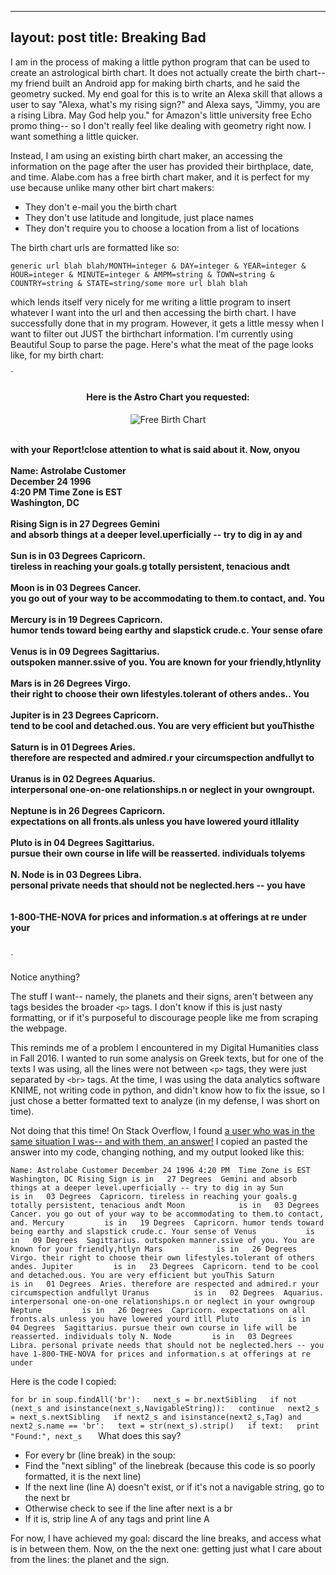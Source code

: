 ----
layout: post
title: Breaking Bad
----

I am in the process of making a little python program that can be used to create an astrological birth chart.
It does not actually create the birth chart-- my friend built an Android app for making birth charts, and he
said the geometry sucked. My end goal for this is to write an Alexa skill that allows a user to say "Alexa,
what's my rising sign?" and Alexa says, "Jimmy, you are a rising Libra. May God help you." for Amazon's little
university free Echo promo thing-- so I don't really feel like dealing with geometry right now. I want something a
little quicker. 
  
Instead, I am using an existing birth chart maker, an accessing the information on the page after the user has
provided their birthplace, date, and time. Alabe.com has a free birth chart maker, and it is perfect for my use 
because unlike many other birt chart makers:
  
*  They don't e-mail you the birth chart  
*  They don't use latitude and longitude, just place names
*  They don't require you to choose a location from a list of locations
  
The birth chart urls are formatted like so:
  
`generic url blah blah/MONTH=integer & DAY=integer & YEAR=integer & HOUR=integer & MINUTE=integer
 & AMPM=string & TOWN=string & COUNTRY=string & STATE=string/some more url blah blah`
  
which lends itself very nicely for me writing a little program to insert whatever I want into the url and then 
accessing the birth chart. I have successfully done that in my program. However, it gets a little messy when I 
want to filter out JUST the birthchart information. I'm currently using Beautiful Soup to parse the page.
Here's what the meat of the page looks like, for my birth chart:
  
`<h4 style="text-align:center">
    Here is the Astro Chart you requested:
   </h4>
  </div>
  <div id="printReady">
   <div class="chart" style="text-align:center">
    <img alt="Free Birth Chart" src="pics/2457977570642.gif"/>
   </div>
   <br/>
   <p>
    <strong>
with your Report!close attention to what is said about it. Now, onyou
     <br/>
     <br/>
     Name: Astrolabe Customer
     <br/>
     December 24 1996
     <br/>
     4:20 PM  Time Zone is EST
     <br/>
     Washington, DC
     <br/>
     <br/>
     Rising Sign	is in	27 Degrees	Gemini
     <br/>
and absorb things at a deeper level.uperficially -- try to dig in ay and
     <br/>
     <br/>
     Sun         	is in	03 Degrees	Capricorn.
     <br/>
tireless in reaching your goals.g totally persistent, tenacious andt
     <br/>
     <br/>
     Moon        	is in	03 Degrees	Cancer.
     <br/>
you go out of your way to be accommodating to them.to contact, and. You
     <br/>
     <br/>
     Mercury     	is in	19 Degrees	Capricorn.
     <br/>
humor tends toward being earthy and slapstick crude.c. Your sense ofare
     <br/>
     <br/>
     Venus       	is in	09 Degrees	Sagittarius.
     <br/>
outspoken manner.ssive of you. You are known for your friendly,htlynlity
     <br/>
     <br/>
     Mars        	is in	26 Degrees	Virgo.
     <br/>
their right to choose their own lifestyles.tolerant of others andes.. You
     <br/>
     <br/>
     Jupiter     	is in	23 Degrees	Capricorn.
     <br/>
tend to be cool and detached.ous. You are very efficient but youThisthe
     <br/>
     <br/>
     Saturn      	is in	01 Degrees	Aries.
     <br/>
therefore are respected and admired.r your circumspection andfullyt to
     <br/>
     <br/>
     Uranus      	is in	02 Degrees	Aquarius.
     <br/>
interpersonal one-on-one relationships.n or neglect in your owngroupt.
     <br/>
     <br/>
     Neptune     	is in	26 Degrees	Capricorn.
     <br/>
expectations on all fronts.als unless you have lowered yourd itllality
     <br/>
     <br/>
     Pluto       	is in	04 Degrees	Sagittarius.
     <br/>
pursue their own course in life will be reasserted. individuals tolyems
     <br/>
     <br/>
     N. Node     	is in	03 Degrees	Libra.
     <br/>
personal private needs that should not be neglected.hers -- you have
     <br/>
     <br/>
     <br/>
1-800-THE-NOVA for prices and information.s at offerings at re under your
     <br/>
     <br/>
    </strong>
   </p>
   <p>
   </p>
  </div>`
  
Notice anything?
  
The stuff I want-- namely, the planets and their signs, aren't between any tags besides the broader `<p>` tags.
I don't know if this is just nasty formatting, or if it's purposeful to discourage people like me from scraping
the webpage.
  
This reminds me of a problem I encountered in my Digital Humanities class in Fall 2016. I wanted to run some
analysis on Greek texts, but for one of the texts I was using, all the lines were not between `<p>` tags, they were
just separated by `<br>` tags. At the time, I was using the data analytics software KNIME, not writing code in python,
and didn't know how to fix the issue, so I just chose a better formatted text to analyze (in my defense, I was short
on time). 
  
Not doing that this time! On Stack Overflow, I found [a user who was in the same situation I was-- and with them,
an answer!](https://stackoverflow.com/questions/5275359/using-beautifulsoup-to-extract-text-between-line-breaks-e-g-br-tags)
I copied an pasted the answer into my code, changing nothing, and my output looked like this:
  
`Name: Astrolabe Customer
December 24 1996
4:20 PM  Time Zone is EST
Washington, DC
Rising Sign	is in	27 Degrees	Gemini
and absorb things at a deeper level.uperficially -- try to dig in ay
Sun         	is in	03 Degrees	Capricorn.
tireless in reaching your goals.g totally persistent, tenacious andt
Moon        	is in	03 Degrees	Cancer.
you go out of your way to be accommodating to them.to contact, and.
Mercury     	is in	19 Degrees	Capricorn.
humor tends toward being earthy and slapstick crude.c. Your sense of
Venus       	is in	09 Degrees	Sagittarius.
outspoken manner.ssive of you. You are known for your friendly,htlyn
Mars        	is in	26 Degrees	Virgo.
their right to choose their own lifestyles.tolerant of others andes.
Jupiter     	is in	23 Degrees	Capricorn.
tend to be cool and detached.ous. You are very efficient but youThis
Saturn      	is in	01 Degrees	Aries.
therefore are respected and admired.r your circumspection andfullyt
Uranus      	is in	02 Degrees	Aquarius.
interpersonal one-on-one relationships.n or neglect in your owngroup
Neptune     	is in	26 Degrees	Capricorn.
expectations on all fronts.als unless you have lowered yourd itll
Pluto       	is in	04 Degrees	Sagittarius.
pursue their own course in life will be reasserted. individuals toly
N. Node     	is in	03 Degrees	Libra.
personal private needs that should not be neglected.hers -- you have
1-800-THE-NOVA for prices and information.s at offerings at re under`
  
Here is the code I copied:
  
`for br in soup.findAll('br'):  
    next_s = br.nextSibling  
    if not (next_s and isinstance(next_s,NavigableString)):  
        continue  
    next2_s = next_s.nextSibling  
    if next2_s and isinstance(next2_s,Tag) and next2_s.name == 'br':  
        text = str(next_s).strip()  
        if text:  
            print "Found:", next_s  
`
What does this say?
  *  For every br (line break) in the soup:
  *  Find the "next sibling" of the linebreak (because this code is so poorly formatted, it is the next line)
  *  If the next line (line A) doesn't exist, or if it's not a navigable string, go to the next br
  *  Otherwise check to see if the line after next is a br
  *  If it is, strip line A of any tags and print line A
  
For now, I have achieved my goal: discard the line breaks, and access what is in between them. Now, on the the next one: 
getting just what I care about from the lines: the planet and the sign.
